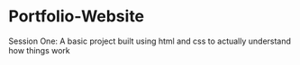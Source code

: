 # Portfolio-Website
Session One: A basic project built using html and css to actually understand how things work
